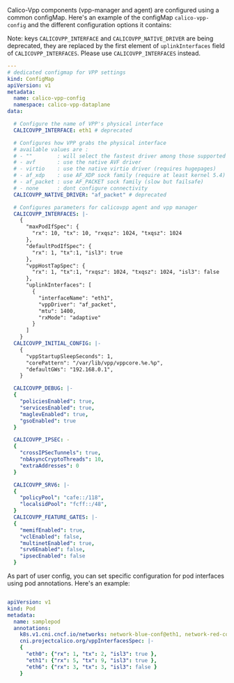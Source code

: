 Calico-Vpp components (vpp-manager and agent) are configured using a common configMap. Here's an example of the configMap `calico-vpp-config` and the different configuration options it contains:


Note: keys `CALICOVPP_INTERFACE` and `CALICOVPP_NATIVE_DRIVER` are being deprecated, they are replaced by the first element of `uplinkInterfaces` field of `CALICOVPP_INTERFACES`.
Please use `CALICOVPP_INTERFACES` instead.

```yaml
---
# dedicated configmap for VPP settings
kind: ConfigMap
apiVersion: v1
metadata:
  name: calico-vpp-config
  namespace: calico-vpp-dataplane
data:

  # Configure the name of VPP's physical interface
  CALICOVPP_INTERFACE: eth1 # deprecated

  # Configures how VPP grabs the physical interface
  # available values are :
  # - ""        : will select the fastest driver among those supported for this interface
  # - avf       : use the native AVF driver
  # - virtio    : use the native virtio driver (requires hugepages)
  # - af_xdp    : use AF_XDP sock family (require at least kernel 5.4)
  # - af_packet : use AF_PACKET sock family (slow but failsafe)
  # - none      : dont configure connectivity
  CALICOVPP_NATIVE_DRIVER: "af_packet" # deprecated

  # Configures parameters for calicovpp agent and vpp manager
  CALICOVPP_INTERFACES: |-
    {
      "maxPodIfSpec": {
        "rx": 10, "tx": 10, "rxqsz": 1024, "txqsz": 1024
      },
      "defaultPodIfSpec": {
        "rx": 1, "tx":1, "isl3": true
      },
      "vppHostTapSpec": {
        "rx": 1, "tx":1, "rxqsz": 1024, "txqsz": 1024, "isl3": false
      },
      "uplinkInterfaces": [
        {
          "interfaceName": "eth1",
          "vppDriver": "af_packet",
          "mtu": 1400,
          "rxMode": "adaptive"
        }
      ]
    }
  CALICOVPP_INITIAL_CONFIG: |-
    {
      "vppStartupSleepSeconds": 1,
      "corePattern": "/var/lib/vpp/vppcore.%e.%p",
      "defaultGWs": "192.168.0.1",
    }

  CALICOVPP_DEBUG: |-
  {
    "policiesEnabled": true,
    "servicesEnabled": true,
    "maglevEnabled": true,
    "gsoEnabled": true
  }

  CALICOVPP_IPSEC: -
  {
    "crossIPSecTunnels": true,
    "nbAsyncCryptoThreads": 10,
    "extraAddresses": 0
  }

  CALICOVPP_SRV6: |-
  {
    "policyPool": "cafe::/118",
    "localsidPool": "fcff::/48",
  }
  CALICOVPP_FEATURE_GATES: |-
  {
    "memifEnabled": true,
    "vclEnabled": false,
    "multinetEnabled": true,
    "srv6Enabled": false,
    "ipsecEnabled": false
  }
```

As part of user config, you can set specific configuration for pod interfaces using pod annotations.
Here's an example:

```yaml

apiVersion: v1
kind: Pod
metadata:
  name: samplepod
  annotations:
    k8s.v1.cni.cncf.io/networks: network-blue-conf@eth1, network-red-conf@eth6
    cni.projectcalico.org/vppInterfacesSpec: |-
    {
      "eth0": {"rx": 1, "tx": 2, "isl3": true },
      "eth1": {"rx": 5, "tx": 9, "isl3": true },
      "eth6": {"rx": 3, "tx": 3, "isl3": false }
    }

```